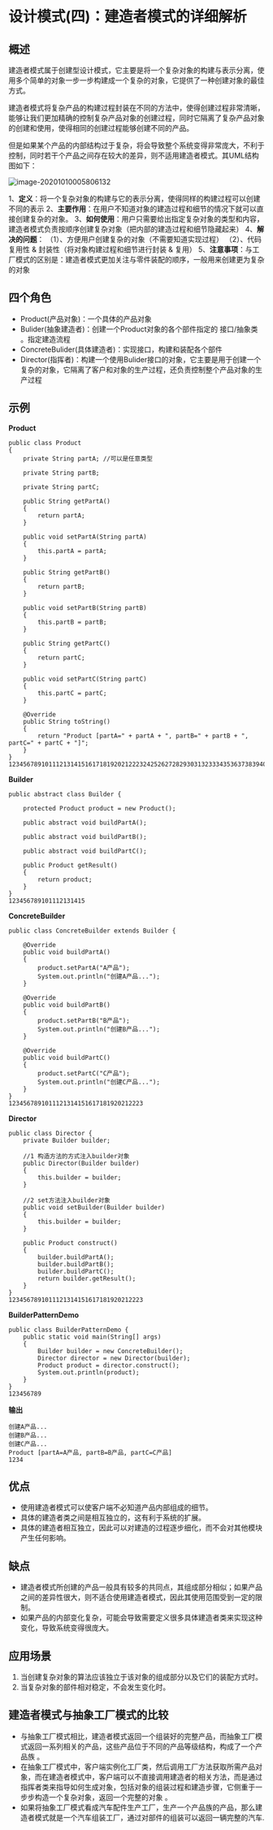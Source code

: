 # 设计模式(四)：建造者模式的详细解析

## 概述

建造者模式属于创建型设计模式，它主要是将一个复杂对象的构建与表示分离，使用多个简单的对象一步一步构建成一个复杂的对象，它提供了一种创建对象的最佳方式。

建造者模式将复杂产品的构建过程封装在不同的方法中，使得创建过程非常清晰，能够让我们更加精确的控制复杂产品对象的创建过程，同时它隔离了复杂产品对象的创建和使用，使得相同的创建过程能够创建不同的产品。

但是如果某个产品的内部结构过于复杂，将会导致整个系统变得非常庞大，不利于控制，同时若干个产品之间存在较大的差异，则不适用建造者模式。其UML结构图如下：

![image-20201010005806132](https://gitee.com/fking86/images4typora/raw/master/imgs/20201010005806.png)

1、**定义**：将一个复杂对象的构建与它的表示分离，使得同样的构建过程可以创建不同的表示
2、**主要作用**：在用户不知道对象的建造过程和细节的情况下就可以直接创建复杂的对象。
3、**如何使用**：用户只需要给出指定复杂对象的类型和内容，建造者模式负责按顺序创建复杂对象（把内部的建造过程和细节隐藏起来）
4、**解决的问题**：
（1）、方便用户创建复杂的对象（不需要知道实现过程）
（2）、代码复用性 & 封装性（将对象构建过程和细节进行封装 & 复用）
5、**注意事项**：与工厂模式的区别是：建造者模式更加关注与零件装配的顺序，一般用来创建更为复杂的对象

## 四个角色

- Product(产品对象)：一个具体的产品对象
- Bulider(抽象建造者)：创建一个Product对象的各个部件指定的 接口/抽象类 。指定建造流程
- ConcreteBulider(具体建造者)：实现接口，构建和装配各个部件
- Director(指挥者)：构建一个使用Bulider接口的对象，它主要是用于创建一个复杂的对象，它隔离了客户和对象的生产过程，还负责控制整个产品对象的生产过程

## 示例

**Product**

```
public class Product
{
    private String partA; //可以是任意类型

    private String partB;

    private String partC;

    public String getPartA()
    {
        return partA;
    }

    public void setPartA(String partA)
    {
        this.partA = partA;
    }

    public String getPartB()
    {
        return partB;
    }

    public void setPartB(String partB)
    {
        this.partB = partB;
    }

    public String getPartC()
    {
        return partC;
    }

    public void setPartC(String partC)
    {
        this.partC = partC;
    }

    @Override
    public String toString()
    {
        return "Product [partA=" + partA + ", partB=" + partB + ", partC=" + partC + "]";
    }
}
1234567891011121314151617181920212223242526272829303132333435363738394041424344
```

**Builder**

```
public abstract class Builder {

    protected Product product = new Product();

    public abstract void buildPartA();

    public abstract void buildPartB();

    public abstract void buildPartC();

    public Product getResult()
    {
        return product;
    }
}
123456789101112131415
```

**ConcreteBuilder**

```
public class ConcreteBuilder extends Builder {

    @Override
    public void buildPartA()
    {
        product.setPartA("A产品");
        System.out.println("创建A产品...");
    }

    @Override
    public void buildPartB()
    {
        product.setPartB("B产品");
        System.out.println("创建B产品...");
    }

    @Override
    public void buildPartC()
    {
        product.setPartC("C产品");
        System.out.println("创建C产品...");
    }
}
1234567891011121314151617181920212223
```

**Director**

```
public class Director {
    private Builder builder;

    //1 构造方法的方式注入builder对象
    public Director(Builder builder)
    {
        this.builder = builder;
    }

    //2 set方法注入builder对象
    public void setBuilder(Builder builder)
    {
        this.builder = builder;
    }

    public Product construct()
    {
        builder.buildPartA();
        builder.buildPartB();
        builder.buildPartC();
        return builder.getResult();
    }
}
1234567891011121314151617181920212223
```

**BuilderPatternDemo**

```
public class BuilderPatternDemo {
    public static void main(String[] args)
    {
        Builder builder = new ConcreteBuilder();
        Director director = new Director(builder);
        Product product = director.construct();
        System.out.println(product);
    }
}
123456789
```

**输出**

```
创建A产品...
创建B产品...
创建C产品...
Product [partA=A产品, partB=B产品, partC=C产品]
1234
```

## 优点

- 使用建造者模式可以使客户端不必知道产品内部组成的细节。
- 具体的建造者类之间是相互独立的，这有利于系统的扩展。
- 具体的建造者相互独立，因此可以对建造的过程逐步细化，而不会对其他模块产生任何影响。

## 缺点

- 建造者模式所创建的产品一般具有较多的共同点，其组成部分相似；如果产品之间的差异性很大，则不适合使用建造者模式，因此其使用范围受到一定的限制。
- 如果产品的内部变化复杂，可能会导致需要定义很多具体建造者类来实现这种变化，导致系统变得很庞大。

## 应用场景

1. 当创建复杂对象的算法应该独立于该对象的组成部分以及它们的装配方式时。
2. 当复杂对象的部件相对稳定，不会发生变化时。

## 建造者模式与抽象工厂模式的比较

- 与抽象工厂模式相比，建造者模式返回一个组装好的完整产品，而抽象工厂模式返回一系列相关的产品，这些产品位于不同的产品等级结构，构成了一个产品族 。
- 在抽象工厂模式中，客户端实例化工厂类，然后调用工厂方法获取所需产品对象，而在建造者模式中，客户端可以不直接调用建造者的相关方法，而是通过指挥者类来指导如何生成对象，包括对象的组装过程和建造步骤，它侧重于一步步构造一个复杂对象，返回一个完整的对象 。
- 如果将抽象工厂模式看成汽车配件生产工厂，生产一个产品族的产品，那么建造者模式就是一个汽车组装工厂，通过对部件的组装可以返回一辆完整的汽车.
